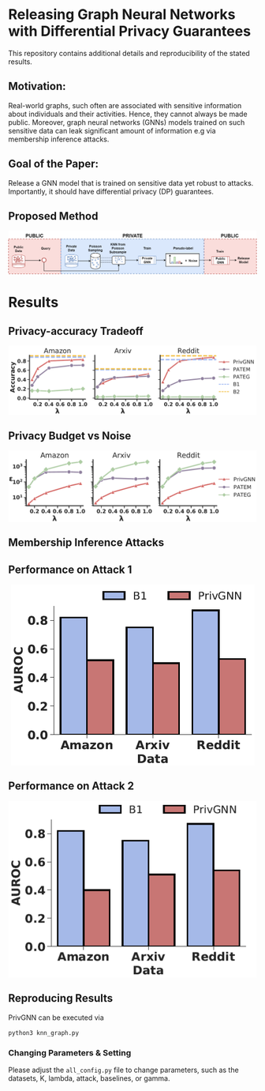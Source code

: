 # Releasing Graph Neural Networks with Differential Privacy Guarantees
<!--### by Iyiola E. Olatunji, Thorben Funke, Megha Khosla-->
This repository contains additional details and reproducibility of the stated results. 

## Motivation: 
Real-world graphs, such often are associated with sensitive information about individuals and their activities. Hence, they cannot always be made public. Moreover, graph neural networks (GNNs) models trained on such sensitive data can leak significant amount of information e.g via membership inference attacks.

## Goal of the Paper: 
Release a GNN model that is trained on sensitive data yet robust to attacks. Importantly, it should have differential privacy (DP) guarantees.

## Proposed Method
<p align=center><img style="vertical-align:middle" src="https://github.com/iyempissy/privGnn/blob/main/images/PrivGNN.png" /></p>


# Results
## Privacy-accuracy Tradeoff
<p align=center><img style="vertical-align:middle" src="https://github.com/iyempissy/privGnn/blob/main/images/accuracy_vs_noise.png" /></p>

## Privacy Budget vs Noise
<p align=center><img style="vertical-align:middle" src="https://github.com/iyempissy/privGnn/blob/main/images/privacybudget_vs_noise.png" /></p>

## Membership Inference Attacks
## Performance on Attack 1
<p align=center><img style="vertical-align:middle" src="https://github.com/iyempissy/privGnn/blob/main/images/miattack_1.png" /> </p>

## Performance on Attack 2
<p align=center><img style="vertical-align:middle" src="https://github.com/iyempissy/privGnn/blob/main/images/miattack_2.png" /> </p>


## Reproducing Results
PrivGNN can be executed via 
```
python3 knn_graph.py
```

### Changing Parameters & Setting
Please adjust the `all_config.py` file to change parameters, such as the datasets, K, lambda, attack, baselines, or gamma.
